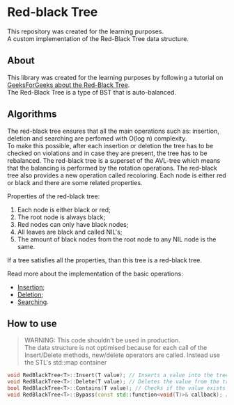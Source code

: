 # Red-black Tree
This repository was created for the learning purposes.  
A custom implementation of the Red-Black Tree data structure.

## About
This library was created for the learning purposes by following a tutorial on [GeeksForGeeks about the Red-Black Tree](https://www.geeksforgeeks.org/introduction-to-red-black-tree/).  
The Red-Black Tree is a type of BST that is auto-balanced.

## Algorithms
The red-black tree ensures that all the main operations such as: insertion, deletion and searching are perfomed with 
O(log n) complexity.  
To make this possible, after each insertion or deletion the tree has to be checked on violations and in case they are present, the tree has to be rebalanced. The red-black tree is a superset of the AVL-tree which means that the balancing is performed by the rotation operations. The red-black tree also provides a new operation called recoloring. Each node is either red or black and there are some related properties.

Properties of the red-black tree:  
1. Each node is either black or red;
2. The root node is always black;
3. Red nodes can only have black nodes;
4. All leaves are black and called NIL's;
5. The amount of black nodes from the root node to any NIL node is the same.

If a tree satisfies all the properties, than this tree is a red-black tree.

Read more about the implementation of the basic operations:  
* [Insertion](https://www.geeksforgeeks.org/insertion-in-red-black-tree/);
* [Deletion](https://www.geeksforgeeks.org/insertion-in-red-black-tree/);
* [Searching](https://www.geeksforgeeks.org/introduction-to-red-black-tree/#3-searching).

## How to use
> WARNING: This code shouldn't be used in production.  
> The data structure is not optimised because for each call of the Insert/Delete methods, new/delete operators are called.
> Instead use the STL's std::map container

```C++
void RedBlackTree<T>::Insert(T value); // Inserts a value into the tree
void RedBlackTree<T>::Delete(T value); // Deletes the value from the tree
bool RedBlackTree<T>::Contains(T value); // Checks if the value exists in the container
void RedBlackTree<T>::Bypass(const std::function<void(T)>& callback); // Travels around the tree using the inner-bypassing algorithm. The callback function is called on each node of the tree 
```